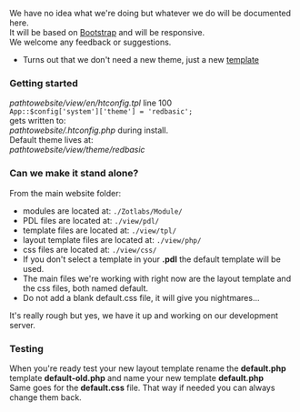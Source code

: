 We have no idea what we're doing but whatever we do will be documented here.  
It will be based on [Bootstrap](https://getbootstrap.com/) and will be responsive.  
We welcome any feedback or suggestions.
* Turns out that we don't need a new theme, just a new [template](https://github.com/socialatm/test/blob/master/view/php/default.php)

### Getting started

_pathtowebsite/view/en/htconfig.tpl_ line 100  
`App::$config['system']['theme'] = 'redbasic';`  
gets written to:    
_pathtowebsite/.htconfig.php_ during install.  
Default theme lives at:  
_pathtowebsite/view/theme/redbasic_   

### Can we make it stand alone?

From the main website folder:

* modules are located at: `./Zotlabs/Module/`
* PDL files are located at: `./view/pdl/`  
* template files are located at: `./view/tpl/`  
* layout template files are located at: `./view/php/`
* css files are located at: `./view/css/`
* If you don't select a template in your **.pdl** the default template will be used.
* The main files we're working with right now are the layout template and the css files, both named default.
* Do not add a blank default.css file, it will give you nightmares...  

It's really rough but yes, we have it up and working on our development server.

### Testing

When you're ready test your new layout template rename the **default.php** template **default-old.php** and name your new template **default.php**  
Same goes for the **default.css** file. That way if needed you can always change them back.






